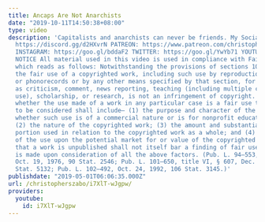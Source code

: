 ```yaml
---
title: Ancaps Are Not Anarchists
date: "2019-10-11T14:50:38+08:00"
type: video
description: 'Capitalists and anarchists can never be friends. My Social Media DISCORD:
  https://discord.gg/d2HXvrN PATREON: https://www.patreon.com/christopherszabo FACEBOOK:https://goo.gl/XBtMv5
  INSTAGRAM: https://goo.gl/bddaF2 TWITTER: https://goo.gl/YwYb71 YOUTUBE: https://goo.gl/EsQA9j
  NOTICE All material used in this video is used in compliance with Fair Use Laws
  which reads as follows: Notwithstanding the provisions of sections 106 and 106A,
  the fair use of a copyrighted work, including such use by reproduction in copies
  or phonorecords or by any other means specified by that section, for purposes such
  as criticism, comment, news reporting, teaching (including multiple copies for classroom
  use), scholarship, or research, is not an infringement of copyright. In determining
  whether the use made of a work in any particular case is a fair use the factors
  to be considered shall include— (1) the purpose and character of the use, including
  whether such use is of a commercial nature or is for nonprofit educational purposes;
  (2) the nature of the copyrighted work; (3) the amount and substantiality of the
  portion used in relation to the copyrighted work as a whole; and (4) the effect
  of the use upon the potential market for or value of the copyrighted work. The fact
  that a work is unpublished shall not itself bar a finding of fair use if such finding
  is made upon consideration of all the above factors. (Pub. L. 94–553, title I, § 101,
  Oct. 19, 1976, 90 Stat. 2546; Pub. L. 101–650, title VI, § 607, Dec. 1, 1990, 104
  Stat. 5132; Pub. L. 102–492, Oct. 24, 1992, 106 Stat. 3145.)'
publishdate: "2019-05-01T06:06:35.000Z"
url: /christopherszabo/i7XlT-wJgpw/
providers:
  youtube:
    id: i7XlT-wJgpw
---
```

